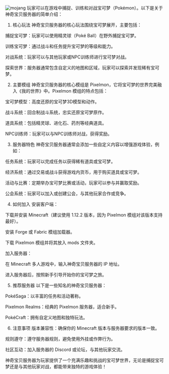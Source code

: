![mojang](https://github.com/user-attachments/assets/b6f2bb64-4946-44bc-9726-5e32d9d89577)
玩家可以在游戏中捕捉、训练和对战宝可梦（Pokémon）。以下是关于神奇宝贝服务器的简单介绍：

1. 核心玩法
神奇宝贝服务器的核心玩法围绕宝可梦展开，主要包括：

捕捉宝可梦：玩家可以使用精灵球（Poké Ball）在野外捕捉宝可梦。

训练宝可梦：通过战斗和任务提升宝可梦的等级和能力。

对战系统：玩家可以与其他玩家或NPC训练师进行宝可梦对战。

探索世界：服务器通常包含自定义的地图和区域，玩家可以探索并发现稀有宝可梦。

2. 主要模组
神奇宝贝服务器的核心模组是 Pixelmon，它将宝可梦的世界完美融入《我的世界》中。Pixelmon 模组的特点包括：

宝可梦模型：高度还原的宝可梦3D模型和动作。

战斗系统：回合制战斗系统，忠实还原宝可梦原作。

道具系统：包括精灵球、进化石、药剂等经典道具。

NPC训练师：玩家可以与NPC训练师对战，获得奖励。

3. 服务器特色
神奇宝贝服务器通常会添加一些自定义内容以增强游戏体验，例如：

任务系统：玩家可以完成任务以获得稀有道具或宝可梦。

经济系统：通过交易或战斗获得游戏内货币，用于购买道具或宝可梦。

活动与比赛：定期举办宝可梦比赛或活动，玩家可以参与并赢取奖励。

公会系统：玩家可以加入或创建公会，与其他玩家合作或竞争。

4. 如何加入
安装客户端：

下载并安装 Minecraft（建议使用 1.12.2 版本，因为 Pixelmon 模组对该版本支持最好）。

安装 Forge 或 Fabric 模组加载器。

下载 Pixelmon 模组并将其放入 mods 文件夹。

加入服务器：

在 Minecraft 多人游戏中，输入神奇宝贝服务器的 IP 地址。

进入服务器后，按照新手引导开始你的宝可梦之旅。

5. 推荐服务器
以下是一些知名的神奇宝贝服务器：

PokéSaga：以丰富的任务和活动著称。

Pixelmon Realms：经典的 Pixelmon 服务器，适合新手。

PokéCraft：拥有自定义地图和独特玩法。

6. 注意事项
版本兼容性：确保你的 Minecraft 版本与服务器要求的版本一致。

规则遵守：遵守服务器规则，避免使用外挂或作弊行为。

社区互动：加入服务器的 Discord 或论坛，与其他玩家交流。

神奇宝贝服务器为玩家提供了一个充满乐趣和挑战的宝可梦世界，无论是捕捉宝可梦还是与其他玩家对战，都能带来独特的游戏体验！
